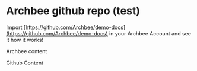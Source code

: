 # Archbee github repo (test)

Import [https://github.com/Archbee/demo-docs](https://github.com/Archbee/demo-docs) in your Archbee Account and see it how it works!

Archbee content

Github Content
